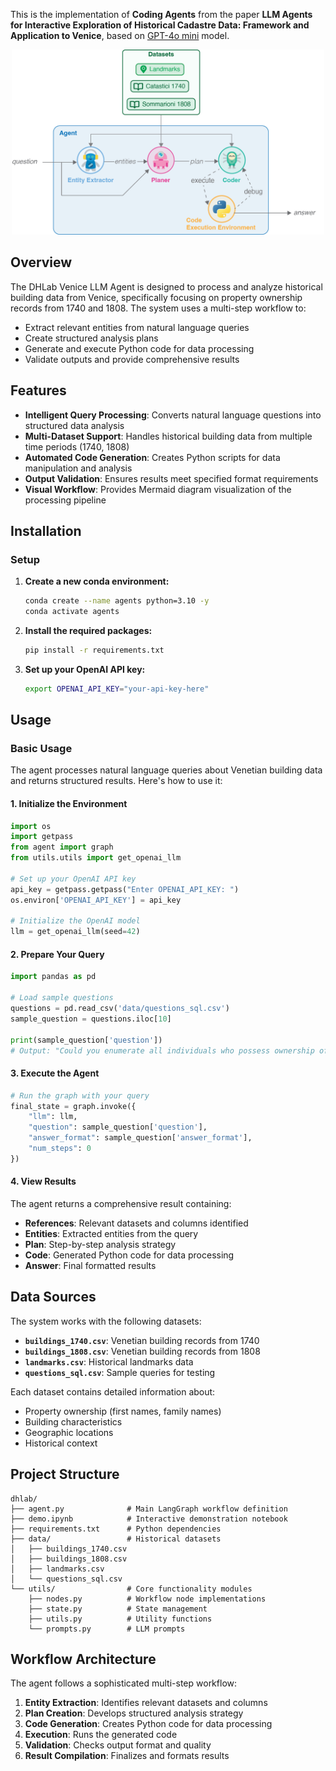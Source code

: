 This is the implementation of **Coding Agents** from the paper **LLM Agents for Interactive Exploration of Historical Cadastre Data: Framework and Application to Venice**, based on [GPT-4o mini](https://openai.com/index/gpt-4o-mini-advancing-cost-efficient-intelligence/) model.

<p align="center">
  <img src="../assets/coding_agents.png" alt="Model Overview" width="500"/>
</p>

## Overview

The DHLab Venice LLM Agent is designed to process and analyze historical building data from Venice, specifically focusing on property ownership records from 1740 and 1808. The system uses a multi-step workflow to:

- Extract relevant entities from natural language queries
- Create structured analysis plans
- Generate and execute Python code for data processing
- Validate outputs and provide comprehensive results

## Features

- **Intelligent Query Processing**: Converts natural language questions into structured data analysis
- **Multi-Dataset Support**: Handles historical building data from multiple time periods (1740, 1808)
- **Automated Code Generation**: Creates Python scripts for data manipulation and analysis
- **Output Validation**: Ensures results meet specified format requirements
- **Visual Workflow**: Provides Mermaid diagram visualization of the processing pipeline

## Installation

### Setup

1. **Create a new conda environment:**
   ```bash
   conda create --name agents python=3.10 -y
   conda activate agents
   ```

2. **Install the required packages:**
   ```bash
   pip install -r requirements.txt
   ```

3. **Set up your OpenAI API key:**
   ```bash
   export OPENAI_API_KEY="your-api-key-here"
   ```

## Usage

### Basic Usage

The agent processes natural language queries about Venetian building data and returns structured results. Here's how to use it:

#### 1. Initialize the Environment

```python
import os
import getpass
from agent import graph
from utils.utils import get_openai_llm

# Set up your OpenAI API key
api_key = getpass.getpass("Enter OPENAI_API_KEY: ")
os.environ['OPENAI_API_KEY'] = api_key

# Initialize the OpenAI model
llm = get_openai_llm(seed=42)
```

#### 2. Prepare Your Query

```python
import pandas as pd

# Load sample questions
questions = pd.read_csv('data/questions_sql.csv')
sample_question = questions.iloc[10]

print(sample_question['question'])
# Output: "Could you enumerate all individuals who possess ownership of properties?"
```

#### 3. Execute the Agent

```python
# Run the graph with your query
final_state = graph.invoke({
    "llm": llm,
    "question": sample_question['question'],
    "answer_format": sample_question['answer_format'],
    "num_steps": 0
})
```

#### 4. View Results

The agent returns a comprehensive result containing:
- **References**: Relevant datasets and columns identified
- **Entities**: Extracted entities from the query
- **Plan**: Step-by-step analysis strategy
- **Code**: Generated Python code for data processing
- **Answer**: Final formatted results

## Data Sources

The system works with the following datasets:

- **`buildings_1740.csv`**: Venetian building records from 1740
- **`buildings_1808.csv`**: Venetian building records from 1808
- **`landmarks.csv`**: Historical landmarks data
- **`questions_sql.csv`**: Sample queries for testing

Each dataset contains detailed information about:
- Property ownership (first names, family names)
- Building characteristics
- Geographic locations
- Historical context

## Project Structure

```
dhlab/
├── agent.py              # Main LangGraph workflow definition
├── demo.ipynb            # Interactive demonstration notebook
├── requirements.txt      # Python dependencies
├── data/                 # Historical datasets
│   ├── buildings_1740.csv
│   ├── buildings_1808.csv
│   ├── landmarks.csv
│   └── questions_sql.csv
└── utils/                # Core functionality modules
    ├── nodes.py          # Workflow node implementations
    ├── state.py          # State management
    ├── utils.py          # Utility functions
    └── prompts.py        # LLM prompts
```

## Workflow Architecture

The agent follows a sophisticated multi-step workflow:

1. **Entity Extraction**: Identifies relevant datasets and columns
2. **Plan Creation**: Develops structured analysis strategy
3. **Code Generation**: Creates Python code for data processing
4. **Execution**: Runs the generated code
5. **Validation**: Checks output format and quality
6. **Result Compilation**: Finalizes and formats results
